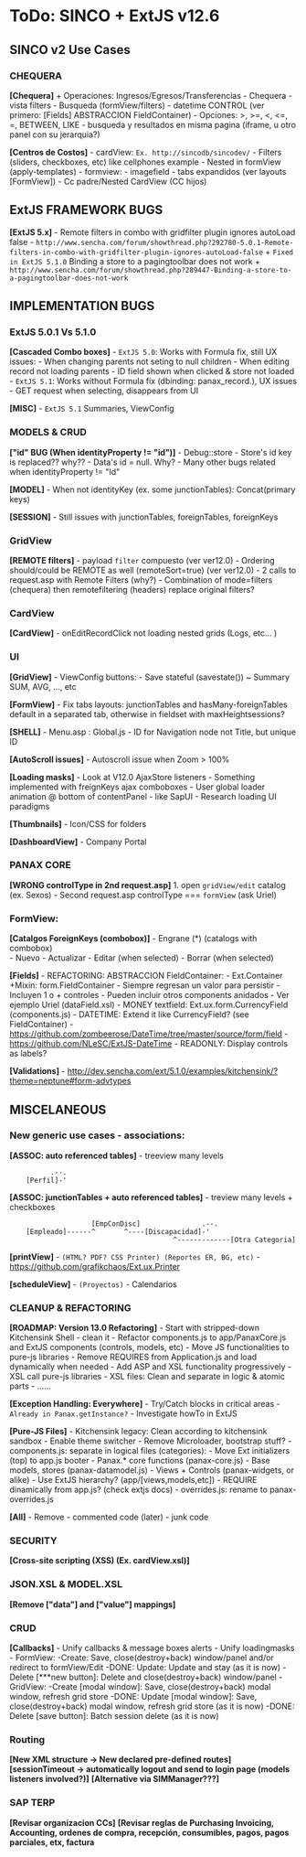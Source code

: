 # ToDo: SINCO + ExtJS v12.6

## SINCO v2 Use Cases

### CHEQUERA

**[Chequera]**
	+ Operaciones: Ingresos/Egresos/Transferencias
	- Chequera
		- vista filters
			- Busqueda (formView/filters)
				- datetime CONTROL (ver primero: [Fields] ABSTRACCION FieldContainer)
				- Opciones: >, >=, <, <=, =, BETWEEN, LIKE
			- busqueda y resultados en misma pagina (iframe, u otro panel con su jerarquia?)

**[Centros de Costos]**
	- cardView: `Ex. http://sincodb/sincodev/`
		- Filters (sliders, checkboxes, etc) like cellphones example
		- Nested in formView (apply-templates)
	- formview:
		- imagefield
		- tabs expandidos (ver layouts [FormView])
		- Cc padre/Nested CardView (CC hijos)

## ExtJS FRAMEWORK BUGS

**[ExtJS 5.x]**
	- Remote filters in combo with gridfilter plugin ignores autoLoad false
		- `http://www.sencha.com/forum/showthread.php?292780-5.0.1-Remote-filters-in-combo-with-gridfilter-plugin-ignores-autoLoad-false`
	+ `Fixed in ExtJS 5.1.0` Binding a store to a pagingtoolbar does not work
		+  `http://www.sencha.com/forum/showthread.php?289447-Binding-a-store-to-a-pagingtoolbar-does-not-work`

## IMPLEMENTATION BUGS

### ExtJS 5.0.1 Vs 5.1.0

**[Cascaded Combo boxes]**
	- `ExtJS 5.0`: Works with Formula fix, still UX issues:
    	- When changing parents not seting to null children
    	- When editing record not loading parents
    	- ID field shown when clicked & store not loaded
    - `ExtJS 5.1`: Works without Formula fix (dbinding: panax_record.), UX issues
    	- GET request when selecting, disappears from UI

**[MISC]**
	- `ExtJS 5.1` Summaries, ViewConfig

### MODELS & CRUD 

**["id" BUG (When identityProperty != "id")]**
	- Debug::store
		- Store's id key is replaced?? why??
		- Data's id = null. Why?
	- Many other bugs related when identityProperty != "Id"

**[MODEL]**
	- When not identityKey (ex. some junctionTables): Concat(primary keys)

**[SESSION]**
	- Still issues with junctionTables, foreignTables, foreignKeys

### GridView

**[REMOTE filters]**
	- payload `filter` compuesto (ver ver12.0)
	- Ordering should/could be REMOTE as well (remoteSort=true) (ver ver12.0)
	- 2 calls to request.asp with Remote Filters (why?)
	- Combination of mode=filters (chequera) then remotefiltering (headers) replace original filters?
### CardView

**[CardView]**
	- onEditRecordClick not loading nested grids (Logs, etc... )

### UI

**[GridView]**
	- ViewConfig buttons:
		- Save stateful (savestate())
		~ Summary SUM, AVG, ..., etc

**[FormView]**
	- Fix tabs layouts: junctionTables and hasMany-foreignTables default in a separated tab, otherwise in fieldset with maxHeightsessions?

**[SHELL]**
	- Menu.asp : Global.js - ID for Navigation node not Title, but unique ID

**[AutoScroll issues]**
	- Autoscroll issue when Zoom > 100%

**[Loading masks]**
	- Look at V12.0 AjaxStore listeners
	- Something implemented with freignKeys ajax comboboxes
	- User global loader animation @ bottom of contentPanel
		- like SapUI
		- Research loading UI paradigms

**[Thumbnails]**
	- Icon/CSS for folders

**[DashboardView]**
	- Company Portal

### PANAX CORE

**[WRONG controlType in 2nd request.asp]**
	1. open `gridView/edit` catalog (ex. Sexos)
	- Second request.asp controlType === `formView` (ask Uriel)

### FormView:

**[Catalgos ForeignKeys (combobox)]**
	- Engrane (*) (catalogs with combobox)	
		- Nuevo
		- Actualizar
		- Editar (when selected)
		- Borrar (when selected)

**[Fields]**
	- REFACTORING: ABSTRACCION FieldContainer:
		- Ext.Container +Mixin: form.FieldContainer
		- Siempre regresan un valor para persistir
		- Incluyen 1 o + controles
		- Pueden incluir otros components anidados
		- Ver ejemplo Uriel (dataField.xsl)
	- MONEY textfield: Ext.ux.form.CurrencyField (components.js)
	- DATETIME: Extend it like CurrencyField? (see FieldContainer)
		- https://github.com/zombeerose/DateTime/tree/master/source/form/field
		- https://github.com/NLeSC/ExtJS-DateTime
	- READONLY: Display controls as labels?

**[Validations]**
	- http://dev.sencha.com/ext/5.1.0/examples/kitchensink/?theme=neptune#form-advtypes

## MISCELANEOUS

### New generic use cases - associations:

**[ASSOC: auto referenced tables]**
	- treeview many levels

			  .--.
		[Perfil]-'

**[ASSOC: junctionTables + auto referenced tables]**
	- treview many levels + checkboxes

		          		[EmpConDisc]               .--.
		[Empleado]------^       ^----[Discapacidad]-' 
		                                    ^-------------[Otra Categoria]

**[printView]**
	- `(HTML? PDF? CSS Printer) (Reportes ER, BG, etc)`
	- https://github.com/grafikchaos/Ext.ux.Printer

**[scheduleView]**
	- `(Proyectos)`
	- Calendarios

### CLEANUP & REFACTORING

**[ROADMAP: Version 13.0 Refactoring]**
	- Start with stripped-down Kitchensink Shell
		- clean it
	- Refactor components.js to app/PanaxCore.js and ExtJS components (controls, models, etc)
		- Move JS functionalities to pure-js libraries
		- Remove REQUIRES from Application.js and load dynamically when needed 
	- Add ASP and XSL functionality progressively
		- XSL call pure-js libraries
		- XSL files: Clean and separate in logic & atomic parts
	- ......

**[Exception Handling: Everywhere]**
	- Try/Catch blocks in critical areas
		- `Already in Panax.getInstance?`
	- Investigate howTo in ExtJS

**[Pure-JS Files]**
	- Kitchensink legacy: Clean according to kitchensink sandbox
	- Enable theme switcher
		- Remove Microloader, bootstrap stuff?
	- components.js: separate in logical files (categories):
		- Move Ext initializers (top) to app.js booter
		- Panax.* core functions (panax-core.js)
		- Base models, stores (panax-datamodel.js)
		- Views + Controls (panax-widgets, or alike)
	- Use ExtJS hierarchy? (app/[views,models,etc])
		- REQUIRE dinamically from app.js? (check extjs docs)
	- overrides.js: rename to panax-overrides.js

**[All]**
	- Remove
		- commented code (later)
		- junk code

### SECURITY

**[Cross-site scripting (XSS) (Ex. cardView.xsl)]**

### JSON.XSL & MODEL.XSL

**[Remove ["data"] and ["value"] mappings]**

### CRUD

**[Callbacks]**
	- Unify callbacks & message boxes alerts
	- Unify loadingmasks 
	- FormView:
		-Create: Save, close(destroy+back) window/panel and/or redirect to formView/Edit
		-DONE: Update: Update and stay (as it is now)
		-Delete [***new button]: Delete and close(destroy+back) window/panel
	- GridView:
		-Create [modal window]: Save, close(destroy+back) modal window, refresh grid store
		-DONE: Update [modal window]: Save, close(destroy+back) modal window, refresh grid store (as it is now)
		-DONE: Delete [save button]: Batch session delete  (as it is now)

### Routing

**[New XML structure -> New declared pre-defined routes]**
**[sessionTimeout -> automatically logout and send to login page (models listeners involved?)]**
**[Alternative via SIMManager???]**

### SAP TERP 

**[Revisar organizacion CCs]**
**[Revisar reglas de Purchasing Invoicing, Accounting, ordenes de compra, recepción, consumibles, pagos, pagos parciales, etx, factura**